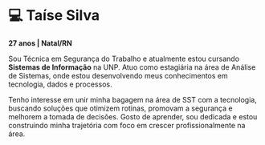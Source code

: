 # 💻 Taíse Silva

**27 anos | Natal/RN**

Sou Técnica em Segurança do Trabalho e atualmente estou cursando **Sistemas de Informação** na UNP.
Atuo como estagiária na área de Análise de Sistemas, onde estou desenvolvendo meus conhecimentos em tecnologia, dados e processos.

Tenho interesse em unir minha bagagem na área de SST com a tecnologia, buscando soluções que otimizem rotinas, promovam a segurança e melhorem a tomada de decisões.
Gosto de aprender, sou dedicada e estou construindo minha trajetória com foco em crescer profissionalmente na área.
